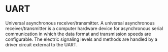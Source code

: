 # UART
Universal asynchronous receiver/transmitter. 
A universal asynchronous receiver/transmitter is a computer hardware device for asynchronous serial communication in which the data format and transmission speeds are configurable. The electric signaling levels and methods are handled by a driver circuit external to the UART.